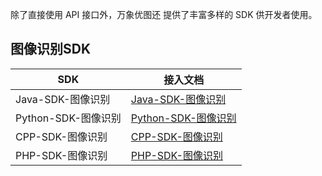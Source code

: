 除了直接使用 API 接口外，万象优图还 提供了丰富多样的 SDK 供开发者使用。

## 图像识别SDK

| SDK             | 接入文档                                     |
| --------------- | ---------------------------------------- |
| Java-SDK-图像识别   | [Java-SDK-图像识别](/document/product/460/8598) |
| Python-SDK-图像识别 | [Python-SDK-图像识别](/document/product/460/8599) |
| CPP-SDK-图像识别    | [CPP-SDK-图像识别](/document/product/460/8600) |
| PHP-SDK-图像识别    | [PHP-SDK-图像识别](/document/product/460/8601) |

